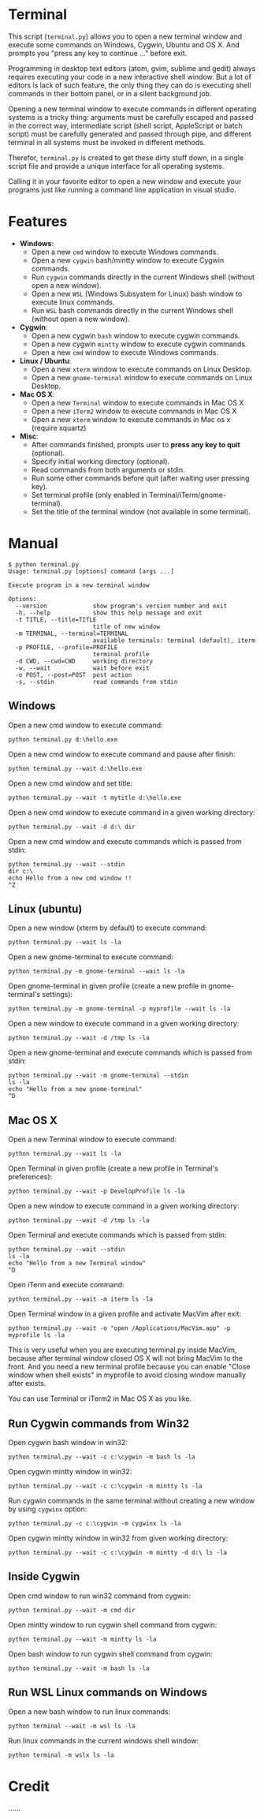 Terminal
========

This script (`terminal.py`) allows you to open a new terminal window and execute
some commands on Windows, Cygwin, Ubuntu and OS X. And prompts you "press any key to continue ..." before exit.

Programming in desktop text editors (atom, gvim, sublime and gedit) always requires executing your code in a new interactive shell window. But a lot of editors is lack of such feature, the only thing they can do is executing shell commands in their bottom panel, or in a silent background job.

Opening a new terminal window to execute commands in different operating systems is a tricky thing: arguments must be carefully escaped and passed in the correct way, intermediate script (shell script, AppleScript or batch script) must be carefully generated and passed through pipe, and different terminal in all systems must be invoked in different methods.

Therefor, `terminal.py` is created to get these dirty stuff down, in a single script file and provide a unique interface for all operating systems. 

Calling it in your favorite editor to open a new window and execute your programs just like running a command line application in visual studio.

Features
========

- **Windows**:
	- Open a new `cmd` window to execute Windows commands.
	- Open a new `cygwin` bash/mintty window to execute Cygwin commands.
	- Run `cygwin` commands directly in the current Windows shell (without open a new window).
	- Open a new `WSL` (Windows Subsystem for Linux) bash window to execute linux commands.
	- Run `WSL` bash commands directly in the current Windows shell (without open a new window).
- **Cygwin**:
	- Open a new cygwin `bash` window to execute cygwin commands.
	- Open a new cygwin `mintty` window to execute cygwin commands.
	- Open a new `cmd` window to execute Windows commands.
- **Linux / Ubuntu**:
	- Open a new `xterm` window to execute commands on Linux Desktop.
	- Open a new `gnome-terminal` window to execute commands on Linux Desktop.
- **Mac OS X**:
	- Open a new `Terminal` window to execute commands in Mac OS X
	- Open a new `iTerm2` window to execute commands in Mac OS X
	- Open a new `xterm` window to execute commands in Mac os x (require xquartz)
- **Misc**:
	- After commands finished, prompts user to **press any key to quit** (optional).
	- Specify initial working directory (optional).
	- Read commands from both arguments or stdin.
	- Run some other commands before quit (after waiting user pressing key).
	- Set terminal profile (only enabled in Terminal/iTerm/gnome-terminal).
	- Set the title of the terminal window (not available in some terminal).

Manual
======

```text
$ python terminal.py
Usage: terminal.py [options] command [args ...]

Execute program in a new terminal window

Options:
  --version             show program's version number and exit
  -h, --help            show this help message and exit
  -t TITLE, --title=TITLE
                        title of new window
  -m TERMINAL, --terminal=TERMINAL
                        available terminals: terminal (default), iterm
  -p PROFILE, --profile=PROFILE
                        terminal profile
  -d CWD, --cwd=CWD     working directory
  -w, --wait            wait before exit
  -o POST, --post=POST  post action
  -s, --stdin           read commands from stdin 
```

Windows 
-------

Open a new cmd window to execute command:

	python terminal.py d:\hello.exe

Open a new cmd window to execute command and pause after finish:

	python terminal.py --wait d:\hello.exe

Open a new cmd window and set title:
    
	python terminal.py --wait -t mytitle d:\hello.exe 

Open a new cmd window to execute command in a given working directory:

	python terminal.py --wait -d d:\ dir
	
Open a new cmd window and execute commands which is passed from stdin:

    python terminal.py --wait --stdin 
	dir c:\
	echo Hello from a new cmd window !!
	^Z

Linux (ubuntu)
--------------

Open a new window (xterm by default) to execute command:

	python terminal.py --wait ls -la
	
Open a new gnome-terminal to execute command:

	python terminal.py -m gnome-terminal --wait ls -la
	
Open gnome-terminal in given profile (create a new profile in gnome-terminal's settings):

	python terminal.py -m gnome-terminal -p myprofile --wait ls -la
	
Open a new window to execute command in a given working directory:

	python terminal.py --wait -d /tmp ls -la
	
Open a new gnome-terminal and execute commands which is passed from stdin:

	python terminal.py --wait -m gnome-terminal --stdin
	ls -la
	echo "Hello from a new gnome-terminal"
	^D

Mac OS X
--------

Open a new Terminal window to execute command:

	python terminal.py --wait ls -la
	
Open Terminal in given profile (create a new profile in Terminal's preferences):

	python terminal.py --wait -p DevelopProfile ls -la
	
Open a new window to execute command in a given working directory:

	python terminal.py --wait -d /tmp ls -la
	
Open Terminal and execute commands which is passed from stdin:

	python terminal.py --wait --stdin
	ls -la
	echo "Hello from a new Terminal window"
	^D

Open iTerm and execute command:

	python terminal.py --wait -m iterm ls -la
	
Open Terminal window in a given profile and activate MacVim after exit:

	python terminal.py --wait -o "open /Applications/MacVim.app" -p myprofile ls -la
	
This is very useful when you are executing terminal.py inside MacVim, because after 
terminal window closed OS X will not bring MacVim to the front. And you need a new 
terminal profile because you can enable "Close window when shell exists" in myprofile 
to avoid closing window manually after exists.

You can use Terminal or iTerm2 in Mac OS X as you like.
	
Run Cygwin commands from Win32
------------------------------

Open cygwin bash window in win32:

	python terminal.py --wait -c c:\cygwin -m bash ls -la
	
Open cygwin mintty window in win32:

	python terminal.py --wait -c c:\cygwin -m mintty ls -la

Run cygwin commands in the same terminal without creating a new window by using `cygwinx` option:

	python terminal.py -c c:\cygwin -m cygwinx ls -la
	
Open cygwin mintty window in win32 from given working directory:

	python terminal.py --wait -c c:\cygwin -m mintty -d d:\ ls -la
	
Inside Cygwin
-------------

Open cmd window to run win32 command from cygwin:

	python terminal.py --wait -m cmd dir
	
Open mintty window to run cygwin shell command from cygwin:

	python terminal.py --wait -m mintty ls -la
	
Open bash window to run cygwin shell command from cygwin:

	python terminal.py --wait -m bash ls -la
	

Run WSL Linux commands on Windows
---------------------------------

Open a new bash window to run linux commands:

	python terminal --wait -m wsl ls -la

Run linux commands in the current windows shell window:

	python terminal -m wslx ls -la


Credit
======

......
